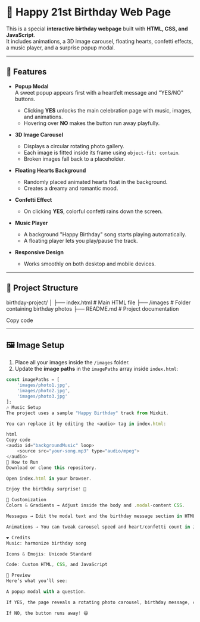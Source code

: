 # 🎂 Happy 21st Birthday Web Page

This is a special **interactive birthday webpage** built with **HTML, CSS, and JavaScript**.  
It includes animations, a 3D image carousel, floating hearts, confetti effects, a music player, and a surprise popup modal.

---

## 🌟 Features

- **Popup Modal**  
  A sweet popup appears first with a heartfelt message and "YES/NO" buttons.  
  - Clicking **YES** unlocks the main celebration page with music, images, and animations.  
  - Hovering over **NO** makes the button run away playfully.  

- **3D Image Carousel**  
  - Displays a circular rotating photo gallery.  
  - Each image is fitted inside its frame using `object-fit: contain`.  
  - Broken images fall back to a placeholder.

- **Floating Hearts Background**  
  - Randomly placed animated hearts float in the background.  
  - Creates a dreamy and romantic mood.

- **Confetti Effect**  
  - On clicking **YES**, colorful confetti rains down the screen.

- **Music Player**  
  - A background "Happy Birthday" song starts playing automatically.  
  - A floating player lets you play/pause the track.

- **Responsive Design**  
  - Works smoothly on both desktop and mobile devices.

---

## 📂 Project Structure

birthday-project/
│
├── index.html # Main HTML file
├── /images # Folder containing birthday photos
├── README.md # Project documentation

Copy code

---

## 🖼️ Image Setup

1. Place all your images inside the `/images` folder.  
2. Update the **image paths** in the `imagePaths` array inside `index.html`:

```javascript
const imagePaths = [
    'images/photo1.jpg',
    'images/photo2.jpg',
    'images/photo3.jpg'
];
🎶 Music Setup
The project uses a sample "Happy Birthday" track from Mixkit.

You can replace it by editing the <audio> tag in index.html:

html
Copy code
<audio id="backgroundMusic" loop>
    <source src="your-song.mp3" type="audio/mpeg">
</audio>
🚀 How to Run
Download or clone this repository.

Open index.html in your browser.

Enjoy the birthday surprise! 🎉

📌 Customization
Colors & Gradients → Adjust inside the body and .modal-content CSS.

Messages → Edit the modal text and the birthday message section in HTML.

Animations → You can tweak carousel speed and heart/confetti count in JavaScript.

❤️ Credits
Music: harmonize birthday song

Icons & Emojis: Unicode Standard

Code: Custom HTML, CSS, and JavaScript

🎁 Preview
Here’s what you’ll see:

A popup modal with a question.

If YES, the page reveals a rotating photo carousel, birthday message, confetti, and background music.

If NO, the button runs away! 😄
